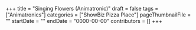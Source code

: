 +++
title = "Singing Flowers (Animatronic)"
draft = false
tags = ["Animatronics"]
categories = ["ShowBiz Pizza Place"]
pageThumbnailFile = ""
startDate = ""
endDate = "0000-00-00"
contributors = []
+++
